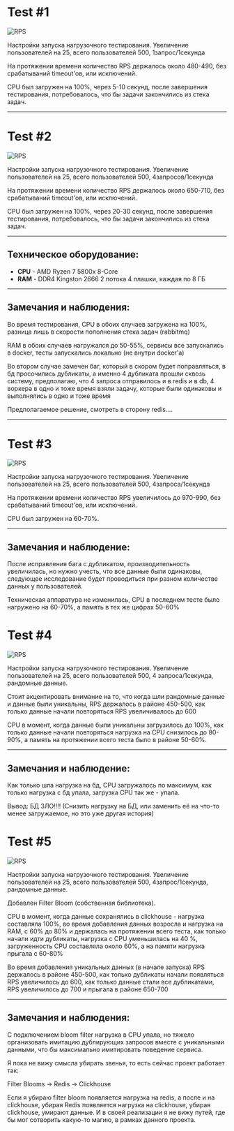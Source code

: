 # Test #1

![RPS](./src/500users-1rps.png)

Настройки запуска нагрузочного тестирования. Увеличение пользователей на 25, всего пользователей 500, 1запрос/1секунда

На протяжении времени количество RPS держалось около 480-490, без срабатываний timeout'ов, или исключений.

CPU был загружен на 100%, через 5-10 секунд, после завершения тестирования, потребовалось, что бы задачи закончились из стека задач.

---

# Test #2

![RPS](./src/500users-4rps.png)


Настройки запуска нагрузочного тестирования. Увеличение пользователей на 25, всего пользователей 500, 4запросов/1секунда

На протяжении времени количество RPS держалось около 650-710, без срабатываний timeout'ов, или исключений.

CPU был загружен на 100%, через 20-30 секунд, после завершения тестирования, потребовалось, что бы задачи закончились из стека задач.

---

## Техническое оборудование:

* __CPU__ - AMD Ryzen 7 5800x 8-Core
* __RAM__ - DDR4 Kingston 2666 2 потока 4 плашки, каждая по 8 ГБ

---

## Замечания и наблюдения:

Во время тестирования, CPU в обоих случаев загружена на 100%, разница лишь в скорости пополнения стека задач (rabbitmq)

RAM в обоих случаев нагружался до 50-55%, сервисы все запускались в docker, тесты запускались локально (не внутри docker'a)

Во втором случае замечен баг, который в скором будет поправляться, в бд просочились дубликаты, а именно 4 дубликата прошли сквозь систему,
предполагаю, что 4 запроса отправилось и в redis и в db, 4 воркера в одно и тоже время взяли задачу, которые были одинаковы и выполнялись в одно и тоже время

Предполагаемое решение, смотреть в сторону redis....

---

# Test #3

![RPS](./src/500users-4rps_2.png)

Настройки запуска нагрузочного тестирования. Увеличение пользователей на 25, всего пользователей 500, 4запроса/1секунда

На протяжении времени количество RPS увеличилось до 970-990, без срабатываний timeout'ов, или исключений.

CPU был загружен на 60-70%.

---

## Замечания и наблюдение:

После исправления бага с дубликатом, производительность увеличилась, но нужно учесть, что все данные были одинаковы, 
следующее исследование будет проводиться при разном количестве данных у пользователей.

Техническая аппаратура не изменилась, CPU в последнем тесте было нагружено на 60-70%, а память в тех же цифрах 50-60%


# Test #4

![RPS](./src/500users-4rps_3.png)

Настройки запуска нагрузочного тестирования. Увеличение пользователей на 25, всего пользователей 500, 4 запроса/1секунда, рандомные данные.

Стоит акцентировать внимание на то, что когда шли рандомные данные и данные были уникальны, RPS держалось в районе 450-500, 
как только данные начали повторяться RPS увеличивалось до 600

CPU в момент, когда данные были уникальны загрузилось до 100%, как только данные начали повторяться нагрузка на CPU снизилось до 80-90%,
а память на протяжении всего теста было в районе 50-60%.

---

## Замечания и наблюдение:

Как только шла нагрузка на бд, CPU загружалось по максимум, как только нагрузка с бд упала, загрузка CPU так же - упала.

Вывод: БД ЗЛО!!!! (Снизить нагрузку на БД, или заменить её на что-то менее загружаемое, но это уже другая история)


# Test #5

![RPS](./src/500users-4rps_4.png)

Настройки запуска нагрузочного тестирования. 
Увеличение пользователей на 25, 
всего пользователей 500, 
4запрос/1секунда, рандомные данные.

Добавлен Filter Bloom (собственная библиотека). 

CPU в момент, когда данные сохранялись в clickhouse - нагрузка составляла 100%,
во время добавления данных возросла и нагрузка на RAM, с 60% до 80% и держалась на протяжении всего теста,
как только начали идти дубликаты, нагрузка с CPU уменьшилась на 40 %, 
загруженность CPU составляла около 60%, а на памяти нагрузка прыгала с 60-80%

Во время добавления уникальных данных (в начале запуска) RPS держалось в районе 450-500, 
как только дубликаты начали появляться RPS увеличилось до 600, 
как только данные стали все дубликатами, RPS увеличилось до 700 и прыгала в районе 650-700

---

## Замечания и наблюдения:

С подключением bloom filter нагрузка в CPU упала, 
но тяжело организовать имитацию дублирующих запросов вместе с уникальными данными, что бы максимально имитировать поведение сервиса.

Я пока не вижу смысла убирать звенья, то есть сейчас проект работает так:

Filter Blooms -> Redis -> Clickhouse

Если я убираю filter bloom появляется нагрузка на redis, а после и на clickhouse, убирая Redis появляется нагрузка на clickhouse, убирая clickhouse, умирают данные.
И в своей реализации я не вижу путей, где бы мог сотворить какую-то магию, в рамках данного проекта.

